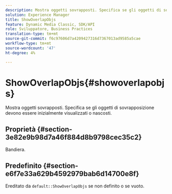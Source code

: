 ```yaml
---
description: Mostra oggetti sovrapposti. Specifica se gli oggetti di sovrapposizione devono essere inizialmente visualizzati o nascosti.
solution: Experience Manager
title: ShowOverlapObjs
feature: Dynamic Media Classic, SDK/API
role: Sviluppatore, Business Practices
translation-type: tm+mt
source-git-commit: f6c97606d7a4209427316d7367013ad9585a5cae
workflow-type: tm+mt
source-wordcount: '47'
ht-degree: 4%

---
```



# ShowOverlapObjs{#showoverlapobjs}

Mostra oggetti sovrapposti. Specifica se gli oggetti di sovrapposizione devono essere inizialmente visualizzati o nascosti.

## Proprietà {#section-3e82e9b98d7a46f884d8b9798cec35c2}

Bandiera.

## Predefinito {#section-e6f7e33a629b4592979bab6d14700e8f}

Ereditato da `default::ShowOverlapObjs` se non definito o se vuoto.
